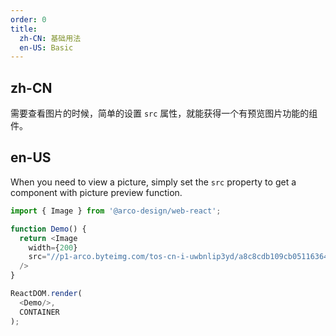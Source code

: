 ```yaml
---
order: 0
title:
  zh-CN: 基础用法
  en-US: Basic
---
```


## zh-CN

需要查看图片的时候，简单的设置 `src` 属性，就能获得一个有预览图片功能的组件。

## en-US

When you need to view a picture, simply set the `src` property to get a component with picture preview function.

```js
import { Image } from '@arco-design/web-react';

function Demo() {
  return <Image
    width={200}
    src="//p1-arco.byteimg.com/tos-cn-i-uwbnlip3yd/a8c8cdb109cb051163646151a4a5083b.png~tplv-uwbnlip3yd-webp.webp"
  />
}

ReactDOM.render(
  <Demo/>,
  CONTAINER
);
```
